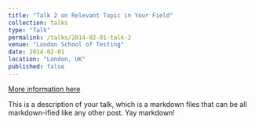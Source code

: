 ```yaml
---
title: "Talk 2 on Relevant Topic in Your Field"
collection: talks
type: "Talk"
permalink: /talks/2014-02-01-talk-2
venue: "London School of Testing"
date: 2014-02-01
location: "London, UK"
published: false
---
```


[More information here](http://example2.com)

This is a description of your talk, which is a markdown files that can be all markdown-ified like any other post. Yay markdown!
